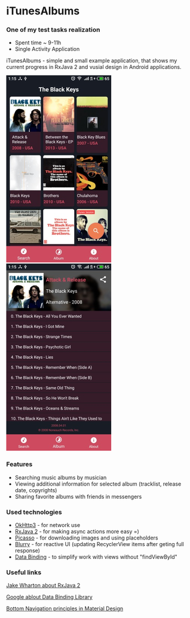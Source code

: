# iTunesAlbums

### One of my test tasks realization

- Spent time ~ 9-11h
- Single Activity Application

iTunesAlbums - simple and small example application, that shows my current progress in RxJava 2 and vusial design in Android applications.

![screenshoot](https://github.com/GreyLabsDev/iTunesAlbums/blob/master/scr1.jpg)
![screenshoot](https://github.com/GreyLabsDev/iTunesAlbums/blob/master/scr2.jpg)

### Features
* Searching music albums by musician 
* Viewing additional information for selected album (tracklist, release date, copyrights) 
* Sharing favorite albums with friends in messengers

### Used technologies
* [OkHttp3](https://square.github.io/okhttp/) - for network use
* [RxJava 2](https://github.com/ReactiveX/RxJava) - for making async actions more easy =)
* [Picasso](http://square.github.io/picasso/) - for downloading images and using placeholders
* [Blurry](https://github.com/wasabeef/Blurry) - for reactive UI (updating RecyclerView items after geting full response)
* [Data Binding](https://developer.android.com/topic/libraries/data-binding/) - to simplify work with views without "findViewById"

### Useful links

[Jake Wharton about RxJava 2](https://www.youtube.com/watch?v=htIXKI5gOQU)

[Google ablout Data Binding Library](https://www.youtube.com/watch?v=5sCQjeGoE7M)

[Bottom Navigation principles in Material Design](https://material.io/design/components/bottom-navigation.html)

